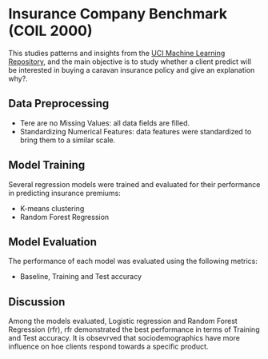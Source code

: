 # Insurance Company Benchmark (COIL 2000)

This studies patterns and insights from the [UCI Machine Learning Repository](https://archive.ics.uci.edu/dataset/125/insurance+company+benchmark+coil+2000), and the main objective is to study whether a client predict will be interested in buying a caravan insurance policy and give an explanation why?.

## Data Preprocessing
- Tere are no Missing Values: all data fields are filled.
- Standardizing Numerical Features: data features were standardized to bring them to a similar scale.
    
## Model Training
Several regression models were trained and evaluated for their performance in predicting insurance premiums:
- K-means clustering
- Random Forest Regression

## Model Evaluation
The performance of each model was evaluated using the following metrics:
 - Baseline, Training and Test accuracy
   
## Discussion
Among the models evaluated, Logistic regression and Random Forest Regression (rfr), rfr demonstrated the best performance in terms of Training and Test accuracy. It is obsevrved that sociodemographics have more influence on hoe clients respond towards a specific product. 
